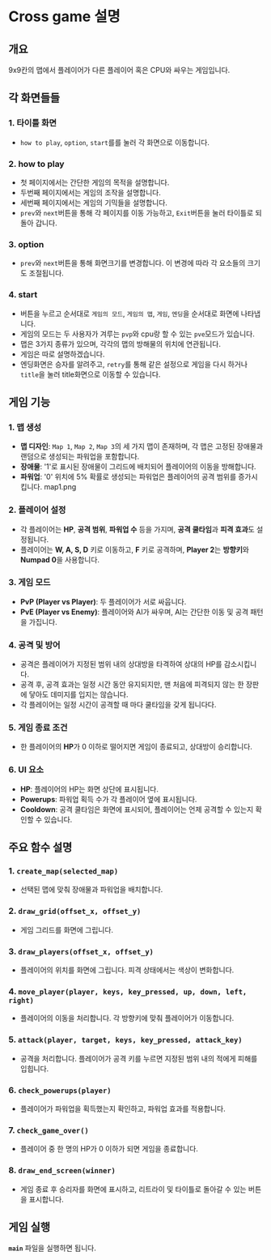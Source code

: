 # Cross game 설명

## 개요
9x9칸의 맵에서 플레이어가 다른 플레이어 혹은 CPU와 싸우는 게임입니다.

## 각 화면들들
### 1. **타이틀 화면**
   - `how to play`, `option`, `start`를를 눌러 각 화면으로 이동합니다.

### 2. **how to play**
   - 첫 페이지에서는 간단한 게임의 목적을 설명합니다.
   - 두번째 페이지에서는 게임의 조작을 설명합니다.
   - 세번째 페이지에서는 게임의 기믹들을 설명합니다.
   - `prev`와 `next`버튼을 통해 각 페이지를 이동 가능하고, `Exit`버튼을 눌러 타이틀로 되돌아 갑니다.

### 3. **option**
   - `prev`와 `next`버튼을 통해 화면크기를 변경합니다. 이 변경에 따라 각 요소들의 크기도 조절됩니다.

### 4. **start**
   - 버튼을 누르고 순서대로 `게임의 모드`, `게임의 맵`, `게임`, `엔딩`을 순서대로 화면에 나타냅니다.
   - 게임의 모드는 두 사용자가 겨루는 `pvp`와 cpu랑 할 수 있는 `pve`모드가 있습니다.
   - 맵은 3가지 종류가 있으며, 각각의 맵의 방해물의 위치에 연관됩니다.
   - 게임은 따로 설명하겠습니다.
   - 엔딩화면은 승자를 알려주고, `retry`를 통해 같은 설정으로 게임을 다시 하거나 `title`을 눌러 title화면으로 이동할 수 있습니다.

## 게임 기능
### 1. **맵 생성**
   - **맵 디자인**: `Map 1`, `Map 2`, `Map 3`의 세 가지 맵이 존재하며, 각 맵은 고정된 장애물과 랜덤으로 생성되는 파워업을 포함합니다.
   - **장애물**: '1'로 표시된 장애물이 그리드에 배치되어 플레이어의 이동을 방해합니다.
   - **파워업**: '0' 위치에 5% 확률로 생성되는 파워업은 플레이어의 공격 범위를 증가시킵니다.
map1.png
### 2. **플레이어 설정**
   - 각 플레이어는 **HP**, **공격 범위**, **파워업 수** 등을 가지며, **공격 쿨타임**과 **피격 효과**도 설정됩니다.
   - 플레이어는 **W, A, S, D** 키로 이동하고, **F** 키로 공격하며, **Player 2**는 **방향키**와 **Numpad 0**을 사용합니다.

### 3. **게임 모드**
   - **PvP (Player vs Player)**: 두 플레이어가 서로 싸웁니다.
   - **PvE (Player vs Enemy)**: 플레이어와 AI가 싸우며, AI는 간단한 이동 및 공격 패턴을 가집니다.

### 4. **공격 및 방어**
   - 공격은 플레이어가 지정된 범위 내의 상대방을 타격하여 상대의 HP를 감소시킵니다.
   - 공격 후, 공격 효과는 일정 시간 동안 유지되지만, 맨 처음에 피격되지 않는 한 장판에 닿아도 데미지를 입지는 않습니다.
   - 각 플레이어는 일정 시간이 공격할 때 마다 쿨타임을 갖게 됩니다다.

### 5. **게임 종료 조건**
   - 한 플레이어의 **HP**가 0 이하로 떨어지면 게임이 종료되고, 상대방이 승리합니다.

### 6. **UI 요소**
   - **HP**: 플레이어의 HP는 화면 상단에 표시됩니다.
   - **Powerups**: 파워업 획득 수가 각 플레이어 옆에 표시됩니다.
   - **Cooldown**: 공격 쿨타임은 화면에 표시되어, 플레이어는 언제 공격할 수 있는지 확인할 수 있습니다.

## 주요 함수 설명

### 1. **`create_map(selected_map)`**
   - 선택된 맵에 맞춰 장애물과 파워업을 배치합니다.

### 2. **`draw_grid(offset_x, offset_y)`**
   - 게임 그리드를 화면에 그립니다.

### 3. **`draw_players(offset_x, offset_y)`**
   - 플레이어의 위치를 화면에 그립니다. 피격 상태에서는 색상이 변화합니다.

### 4. **`move_player(player, keys, key_pressed, up, down, left, right)`**
   - 플레이어의 이동을 처리합니다. 각 방향키에 맞춰 플레이어가 이동합니다.

### 5. **`attack(player, target, keys, key_pressed, attack_key)`**
   - 공격을 처리합니다. 플레이어가 공격 키를 누르면 지정된 범위 내의 적에게 피해를 입힙니다.

### 6. **`check_powerups(player)`**
   - 플레이어가 파워업을 획득했는지 확인하고, 파워업 효과를 적용합니다.

### 7. **`check_game_over()`**
   - 플레이어 중 한 명의 HP가 0 이하가 되면 게임을 종료합니다.

### 8. **`draw_end_screen(winner)`**
   - 게임 종료 후 승리자를 화면에 표시하고, 리트라이 및 타이틀로 돌아갈 수 있는 버튼을 표시합니다.

## 게임 실행

**`main`** 파일을 실행하면 됩니다.

